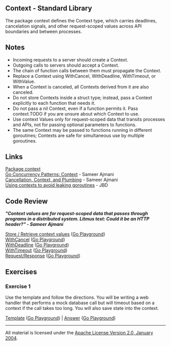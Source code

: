 ## Context - Standard Library

The package context defines the Context type, which carries deadlines, cancelation signals, and other request-scoped values across API boundaries and between processes.

## Notes

* Incoming requests to a server should create a Context.
* Outgoing calls to servers should accept a Context. 
* The chain of function calls between them must propagate the Context.
* Replace a Context using WithCancel, WithDeadline, WithTimeout, or WithValue.
* When a Context is canceled, all Contexts derived from it are also canceled.
* Do not store Contexts inside a struct type; instead, pass a Context explicitly to each function that needs it.
* Do not pass a nil Context, even if a function permits it. Pass context.TODO if you are unsure about which Context to use.
* Use context Values only for request-scoped data that transits processes and APIs, not for passing optional parameters to functions.
* The same Context may be passed to functions running in different goroutines; Contexts are safe for simultaneous use by multiple goroutines.

## Links

[Package context](https://golang.org/pkg/context)  
[Go Concurrency Patterns: Context](https://blog.golang.org/context) - Sameer Ajmani    
[Cancellation, Context, and Plumbing](https://vimeo.com/115309491) - Sameer Ajmani    
[Using contexts to avoid leaking goroutines](https://rakyll.org/leakingctx/) - JBD    

## Code Review

**_"Context values are for request-scoped data that passes through programs in a distributed system. Litmus test: Could it be an HTTP header?" - Sameer Ajmani_**

[Store / Retrieve context values](example1/example1.go) ([Go Playground](https://play.golang.org/p/xPyS_DsbKGL))  
[WithCancel](example2/example2.go) ([Go Playground](https://play.golang.org/p/ubUSuXtsldm))  
[WithDeadline](example3/example3.go) ([Go Playground](https://play.golang.org/p/o55vCa8cjIt))  
[WithTimeout](example4/example4.go) ([Go Playground](https://play.golang.org/p/8RdBXtfDv1w))  
[Request/Response](example5/example5.go) ([Go Playground](https://play.golang.org/p/wt0mbJewT5w))  

## Exercises

### Exercise 1

Use the template and follow the directions. You will be writing a web handler that performs a mock database call but will timeout based on a context if the call takes too long. You will also save state into the context.

[Template](exercises/template1/template1.go) ([Go Playground](https://play.golang.org/p/QHvoTQjD1BZ)) | 
[Answer](exercises/exercise1/exercise1.go) ([Go Playground](https://play.golang.org/p/yc7W3nVnQpM))  
___
All material is licensed under the [Apache License Version 2.0, January 2004](http://www.apache.org/licenses/LICENSE-2.0).
